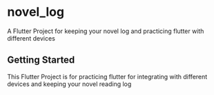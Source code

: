 # novel_log

A Flutter Project for keeping your novel log and practicing flutter with different devices

## Getting Started

This Flutter Project is for practicing flutter for integrating with different devices and keeping 
your novel reading log 

